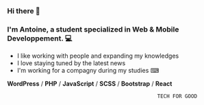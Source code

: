 ### Hi there 👋

### I'm Antoine, a student specialized in Web & Mobile Developpement. 💻

- I like working with people and expanding my knowledges
- I love staying tuned by the latest news
- I'm working for a compagny during my studies ⌨

**WordPress** /
**PHP** /
**JavaScript** /
**SCSS** /
**Bootstrap** /
**React**

                                                     TECH FOR GOOD

<!--
**Azroph/Azroph** is a ✨ _special_ ✨ repository because its `README.md` (this file) appears on your GitHub profile.

Here are some ideas to get you started:





- 🔭 I’m currently working on ...
- 🌱 I’m currently learning ...
- 👯 I’m looking to collaborate on ...
- 🤔 I’m looking for help with ...
- 💬 Ask me about ...
- 📫 How to reach me: ...
- 😄 Pronouns: ...
- ⚡ Fun fact: ...
-->
